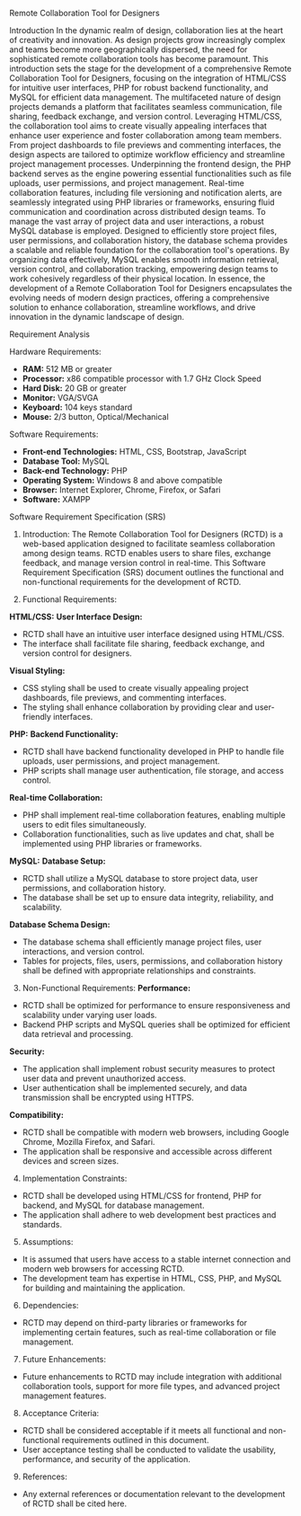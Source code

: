 Remote Collaboration Tool for Designers

Introduction
In the dynamic realm of design, collaboration lies at the heart of creativity and innovation. As design projects grow increasingly complex and teams become more geographically dispersed, the need for sophisticated remote collaboration tools has become paramount. This introduction sets the stage for the development of a comprehensive Remote Collaboration Tool for Designers, focusing on the integration of HTML/CSS for intuitive user interfaces, PHP for robust backend functionality, and MySQL for efficient data management.
The multifaceted nature of design projects demands a platform that facilitates seamless communication, file sharing, feedback exchange, and version control. Leveraging HTML/CSS, the collaboration tool aims to create visually appealing interfaces that enhance user experience and foster collaboration among team members. From project dashboards to file previews and commenting interfaces, the design aspects are tailored to optimize workflow efficiency and streamline project management processes.
Underpinning the frontend design, the PHP backend serves as the engine powering essential functionalities such as file uploads, user permissions, and project management. Real-time collaboration features, including file versioning and notification alerts, are seamlessly integrated using PHP libraries or frameworks, ensuring fluid communication and coordination across distributed design teams.
To manage the vast array of project data and user interactions, a robust MySQL database is employed. Designed to efficiently store project files, user permissions, and collaboration history, the database schema provides a scalable and reliable foundation for the collaboration tool's operations. By organizing data effectively, MySQL enables smooth information retrieval, version control, and collaboration tracking, empowering design teams to work cohesively regardless of their physical location.
In essence, the development of a Remote Collaboration Tool for Designers encapsulates the evolving needs of modern design practices, offering a comprehensive solution to enhance collaboration, streamline workflows, and drive innovation in the dynamic landscape of design.

Requirement Analysis

Hardware Requirements:
- **RAM:** 512 MB or greater  
- **Processor:** x86 compatible processor with 1.7 GHz Clock Speed  
- **Hard Disk:** 20 GB or greater  
- **Monitor:** VGA/SVGA  
- **Keyboard:** 104 keys standard  
- **Mouse:** 2/3 button, Optical/Mechanical  

Software Requirements:
- **Front-end Technologies:** HTML, CSS, Bootstrap, JavaScript  
- **Database Tool:** MySQL  
- **Back-end Technology:** PHP  
- **Operating System:** Windows 8 and above compatible  
- **Browser:** Internet Explorer, Chrome, Firefox, or Safari  
- **Software:** XAMPP  

Software Requirement Specification (SRS)

1. Introduction:
The Remote Collaboration Tool for Designers (RCTD) is a web-based application designed to facilitate seamless collaboration among design teams. RCTD enables users to share files, exchange feedback, and manage version control in real-time. This Software Requirement Specification (SRS) document outlines the functional and non-functional requirements for the development of RCTD.

2. Functional Requirements:

**HTML/CSS:**
**User Interface Design:**
- RCTD shall have an intuitive user interface designed using HTML/CSS.
- The interface shall facilitate file sharing, feedback exchange, and version control for designers.

**Visual Styling:**
- CSS styling shall be used to create visually appealing project dashboards, file previews, and commenting interfaces.
- The styling shall enhance collaboration by providing clear and user-friendly interfaces.

**PHP:**
**Backend Functionality:**
- RCTD shall have backend functionality developed in PHP to handle file uploads, user permissions, and project management.
- PHP scripts shall manage user authentication, file storage, and access control.

**Real-time Collaboration:**
- PHP shall implement real-time collaboration features, enabling multiple users to edit files simultaneously.
- Collaboration functionalities, such as live updates and chat, shall be implemented using PHP libraries or frameworks.

**MySQL:**
**Database Setup:**
- RCTD shall utilize a MySQL database to store project data, user permissions, and collaboration history.
- The database shall be set up to ensure data integrity, reliability, and scalability.

**Database Schema Design:**
- The database schema shall efficiently manage project files, user interactions, and version control.
- Tables for projects, files, users, permissions, and collaboration history shall be defined with appropriate relationships and constraints.

3. Non-Functional Requirements:
**Performance:**
- RCTD shall be optimized for performance to ensure responsiveness and scalability under varying user loads.
- Backend PHP scripts and MySQL queries shall be optimized for efficient data retrieval and processing.

**Security:**
- The application shall implement robust security measures to protect user data and prevent unauthorized access.
- User authentication shall be implemented securely, and data transmission shall be encrypted using HTTPS.

**Compatibility:**
- RCTD shall be compatible with modern web browsers, including Google Chrome, Mozilla Firefox, and Safari.
- The application shall be responsive and accessible across different devices and screen sizes.

4. Implementation Constraints:
- RCTD shall be developed using HTML/CSS for frontend, PHP for backend, and MySQL for database management.
- The application shall adhere to web development best practices and standards.

5. Assumptions:
- It is assumed that users have access to a stable internet connection and modern web browsers for accessing RCTD.
- The development team has expertise in HTML, CSS, PHP, and MySQL for building and maintaining the application.

6. Dependencies:
- RCTD may depend on third-party libraries or frameworks for implementing certain features, such as real-time collaboration or file management.

7. Future Enhancements:
- Future enhancements to RCTD may include integration with additional collaboration tools, support for more file types, and advanced project management features.

8. Acceptance Criteria:
- RCTD shall be considered acceptable if it meets all functional and non-functional requirements outlined in this document.
- User acceptance testing shall be conducted to validate the usability, performance, and security of the application.
  
9. References:
- Any external references or documentation relevant to the development of RCTD shall be cited here.
